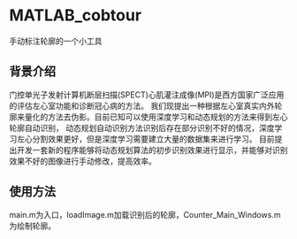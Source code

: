 # MATLAB_cobtour
手动标注轮廓的一个小工具
## 背景介绍
   门控单光子发射计算机断层扫描(SPECT)心肌灌注成像(MPI)是西方国家广泛应用的评估左心室功能和诊断冠心病的方法。
我们现提出一种根据左心室真实内外轮廓来量化的方法去伪影。目前已知可以使用深度学习和动态规划的方法来得到左心轮廓自动识别，
动态规划自动识别方法识别后存在部分识别不好的情况，深度学习左心分割效果更好，但是深度学习需要建立大量的数据集来进行学习。
目前提出开发一套新的程序能够将动态规划算法的初步识别效果进行显示，并能够对识别效果不好的图像进行手动修改，提高效率。
## 使用方法
   main.m为入口，loadImage.m加载识别后的轮廓，Counter_Main_Windows.m为绘制轮廓。
